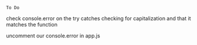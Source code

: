 
    To Do
   check console.error on the try catches checking for capitalization and that it matches the function

   uncomment our console.error in app.js
